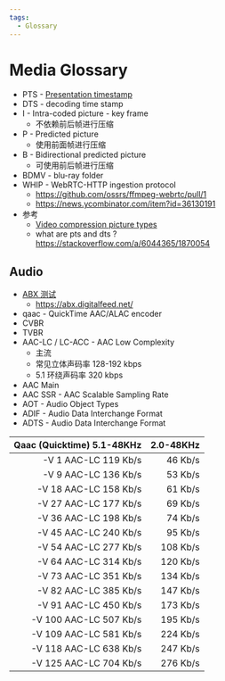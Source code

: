 ```yaml
---
tags:
  - Glossary
---
```


# Media Glossary

- PTS - [Presentation timestamp](https://en.wikipedia.org/wiki/Presentation_timestamp)
- DTS - decoding time stamp
- I - Intra-coded picture - key frame
  - 不依赖前后帧进行压缩
- P - Predicted picture
  - 使用前面帧进行压缩
- B - Bidirectional predicted picture
  - 可使用前后帧进行压缩
- BDMV - blu-ray folder
- WHIP - WebRTC-HTTP ingestion protocol
  - https://github.com/ossrs/ffmpeg-webrtc/pull/1
  - https://news.ycombinator.com/item?id=36130191
- 参考
  - [Video compression picture types](https://en.wikipedia.org/wiki/Video_compression_picture_types)
  - what are pts and dts ? https://stackoverflow.com/a/6044365/1870054

## Audio

- [ABX 测试](https://en.wikipedia.org/wiki/ABX_test)
  - https://abx.digitalfeed.net/
- qaac - QuickTime AAC/ALAC encoder
- CVBR
- TVBR
- AAC-LC / LC-ACC - AAC Low Complexity
  - 主流
  - 常见立体声码率 128-192 kbps
  - 5.1 环绕声码率 320 kbps
- AAC Main
- AAC SSR - AAC Scalable Sampling Rate
- AOT - Audio Object Types
- ADIF - Audio Data Interchange Format
- ADTS - Audio Data Interchange Format

| Qaac (Quicktime) 5.1-48KHz | 2.0-48KHz |
| -------------------------: | --------: |
|       -V 1 AAC-LC 119 Kb/s |   46 Kb/s |
|       -V 9 AAC-LC 136 Kb/s |   53 Kb/s |
|      -V 18 AAC-LC 158 Kb/s |   61 Kb/s |
|      -V 27 AAC-LC 177 Kb/s |   69 Kb/s |
|      -V 36 AAC-LC 198 Kb/s |   74 Kb/s |
|      -V 45 AAC-LC 240 Kb/s |   95 Kb/s |
|      -V 54 AAC-LC 277 Kb/s |  108 Kb/s |
|      -V 64 AAC-LC 314 Kb/s |  120 Kb/s |
|      -V 73 AAC-LC 351 Kb/s |  134 Kb/s |
|      -V 82 AAC-LC 385 Kb/s |  147 Kb/s |
|      -V 91 AAC-LC 450 Kb/s |  173 Kb/s |
|     -V 100 AAC-LC 507 Kb/s |  195 Kb/s |
|     -V 109 AAC-LC 581 Kb/s |  224 Kb/s |
|     -V 118 AAC-LC 638 Kb/s |  247 Kb/s |
|     -V 125 AAC-LC 704 Kb/s |  276 Kb/s |
